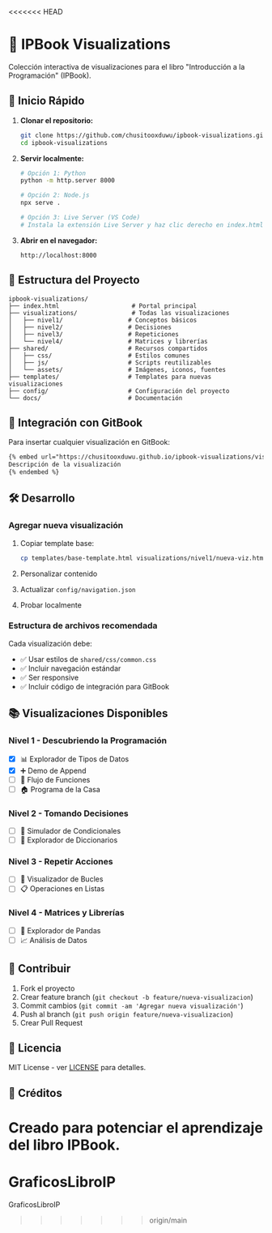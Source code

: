 <<<<<<< HEAD

# 🐍 IPBook Visualizations

Colección interactiva de visualizaciones para el libro "Introducción a la Programación" (IPBook).

## 🚀 Inicio Rápido

1. **Clonar el repositorio:**

   ```bash
   git clone https://github.com/chusitooxduwu/ipbook-visualizations.git
   cd ipbook-visualizations
   ```

2. **Servir localmente:**

   ```bash
   # Opción 1: Python
   python -m http.server 8000

   # Opción 2: Node.js
   npx serve .

   # Opción 3: Live Server (VS Code)
   # Instala la extensión Live Server y haz clic derecho en index.html
   ```

3. **Abrir en el navegador:**
   ```
   http://localhost:8000
   ```

## 📁 Estructura del Proyecto

```
ipbook-visualizations/
├── index.html                    # Portal principal
├── visualizations/               # Todas las visualizaciones
│   ├── nivel1/                  # Conceptos básicos
│   ├── nivel2/                  # Decisiones
│   ├── nivel3/                  # Repeticiones
│   └── nivel4/                  # Matrices y librerías
├── shared/                      # Recursos compartidos
│   ├── css/                     # Estilos comunes
│   ├── js/                      # Scripts reutilizables
│   └── assets/                  # Imágenes, iconos, fuentes
├── templates/                   # Templates para nuevas visualizaciones
├── config/                      # Configuración del proyecto
└── docs/                        # Documentación
```

## 🔗 Integración con GitBook

Para insertar cualquier visualización en GitBook:

```markdown
{% embed url="https://chusitooxduwu.github.io/ipbook-visualizations/visualizations/nivel1/data-types-explorer.html" %}
Descripción de la visualización
{% endembed %}
```

## 🛠️ Desarrollo

### Agregar nueva visualización

1. Copiar template base:

   ```bash
   cp templates/base-template.html visualizations/nivel1/nueva-viz.html
   ```

2. Personalizar contenido

3. Actualizar `config/navigation.json`

4. Probar localmente

### Estructura de archivos recomendada

Cada visualización debe:

- ✅ Usar estilos de `shared/css/common.css`
- ✅ Incluir navegación estándar
- ✅ Ser responsive
- ✅ Incluir código de integración para GitBook

## 📚 Visualizaciones Disponibles

### Nivel 1 - Descubriendo la Programación

- [x] 📊 Explorador de Tipos de Datos
- [x] ➕ Demo de Append
- [ ] 🔄 Flujo de Funciones
- [ ] 🏠 Programa de la Casa

### Nivel 2 - Tomando Decisiones

- [ ] 🎯 Simulador de Condicionales
- [ ] 📖 Explorador de Diccionarios

### Nivel 3 - Repetir Acciones

- [ ] 🔁 Visualizador de Bucles
- [ ] 📋 Operaciones en Listas

### Nivel 4 - Matrices y Librerías

- [ ] 🐼 Explorador de Pandas
- [ ] 📈 Análisis de Datos

## 🤝 Contribuir

1. Fork el proyecto
2. Crear feature branch (`git checkout -b feature/nueva-visualizacion`)
3. Commit cambios (`git commit -am 'Agregar nueva visualización'`)
4. Push al branch (`git push origin feature/nueva-visualizacion`)
5. Crear Pull Request

## 📄 Licencia

MIT License - ver [LICENSE](LICENSE) para detalles.

## 🎯 Créditos

# Creado para potenciar el aprendizaje del libro IPBook.

# GraficosLibroIP

GraficosLibroIP

> > > > > > > origin/main
